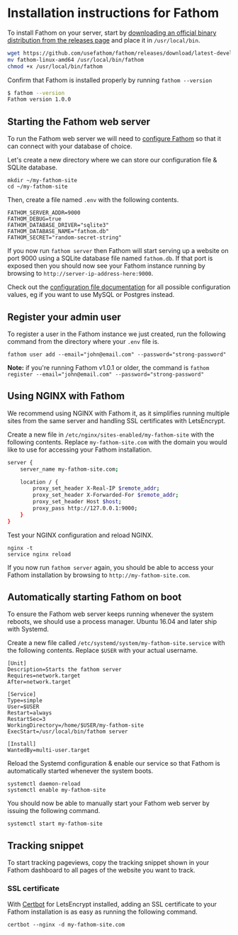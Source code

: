 # Installation instructions for Fathom

To install Fathom on your server, start by [downloading an official binary distribution from the releases page](https://github.com/usefathom/fathom/releases) and place it in `/usr/local/bin`.

```sh
wget https://github.com/usefathom/fathom/releases/download/latest-development/fathom-linux-amd64
mv fathom-linux-amd64 /usr/local/bin/fathom
chmod +x /usr/local/bin/fathom
```
Confirm that Fathom is installed properly by running `fathom --version`

```sh
$ fathom --version
Fathom version 1.0.0
```

## Starting the Fathom web server

To run the Fathom web server we will need to [configure Fathom](Configuration.md) so that it can connect with your database of choice. 

Let's create a new directory where we can store our configuration file & SQLite database.

```
mkdir ~/my-fathom-site
cd ~/my-fathom-site
```

Then, create a file named `.env` with the following contents.

```
FATHOM_SERVER_ADDR=9000
FATHOM_DEBUG=true
FATHOM_DATABASE_DRIVER="sqlite3"
FATHOM_DATABASE_NAME="fathom.db"
FATHOM_SECRET="random-secret-string"
```

If you now run `fathom server` then Fathom will start serving up a website on port 9000 using a SQLite database file named `fathom.db`. If that port is exposed then you should now see your Fathom instance running by browsing to `http://server-ip-address-here:9000`.

Check out the [configuration file documentation](Configuration.md) for all possible configuration values, eg if you want to use MySQL or Postgres instead.

## Register your admin user

To register a user in the Fathom instance we just created, run the following command from the directory where your `.env` file is. 

```
fathom user add --email="john@email.com" --password="strong-password"
```

**Note:** if you're running Fathom v1.0.1 or older, the command is `fathom register --email="john@email.com" --password="strong-password"`

## Using NGINX with Fathom

We recommend using NGINX with Fathom it, as it simplifies running multiple sites from the same server and handling SSL certificates with LetsEncrypt.

Create a new file in `/etc/nginx/sites-enabled/my-fathom-site` with the following contents. Replace `my-fathom-site.com` with the domain you would like to use for accessing your Fathom installation.

```sh
server {
	server_name my-fathom-site.com;

	location / {
		proxy_set_header X-Real-IP $remote_addr;
		proxy_set_header X-Forwarded-For $remote_addr;
		proxy_set_header Host $host;
		proxy_pass http://127.0.0.1:9000; 
	}
}
```

Test your NGINX configuration and reload NGINX.

```
nginx -t
service nginx reload
```

If you now run `fathom server` again, you should be able to access your Fathom installation by browsing to `http://my-fathom-site.com`.

## Automatically starting Fathom on boot

To ensure the Fathom web server keeps running whenever the system reboots, we should use a process manager. Ubuntu 16.04 and later ship with Systemd.

Create a new file called `/etc/systemd/system/my-fathom-site.service` with the following contents. Replace `$USER` with your actual username.

```
[Unit]
Description=Starts the fathom server
Requires=network.target
After=network.target

[Service]
Type=simple
User=$USER
Restart=always
RestartSec=3
WorkingDirectory=/home/$USER/my-fathom-site
ExecStart=/usr/local/bin/fathom server

[Install]
WantedBy=multi-user.target
```

Reload the Systemd configuration & enable our service so that Fathom is automatically started whenever the system boots.

```
systemctl daemon-reload
systemctl enable my-fathom-site
```

You should now be able to manually start your Fathom web server by issuing the following command.

```
systemctl start my-fathom-site
```

## Tracking snippet

To start tracking pageviews, copy the tracking snippet shown in your Fathom dashboard to all pages of the website you want to track.


### SSL certificate

With [Certbot](https://certbot.eff.org/docs/) for LetsEncrypt installed, adding an SSL certificate to your Fathom installation is as easy as running the following command.

```
certbot --nginx -d my-fathom-site.com
```



